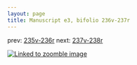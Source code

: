 ```yaml
---
layout: page
title: Manuscript e3, bifolio 236v-237r
---
```


prev: [235v-236r](../235v-236r/) next: [237v-238r](../237v-238r/)



[![Linked to zoomble image](http://www.homermultitext.org/iipsrv?IIIF=/project/homer/pyramidal/deepzoom/hmt/e3bifolio/v1/E3_236v_237r.tif/full/2000,/0/default.jpg)](http://www.homermultitext.org/ict2/?urn=urn:cite2:hmt:e3bifolio.v1:E3_236v_237r)

